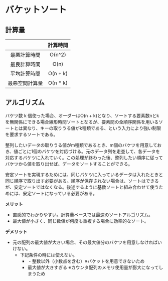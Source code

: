# バケットソート

## 計算量
|  | 計算時間 |
|:---:|:---:|
| 最悪計算時間 | O(n^2) |
| 最良計算時間 | O(n) |
| 平均計算時間 | O(n + k) |
| 最悪空間計算量 | O(n * k) |

## アルゴリズム
バケツ数 k 個使った場合、オーダーはO(n + k)となり、ソートする要素数nとk を無関係にできる場合線形時間ソートとなるが、要素間の全順序関係を用いるソートとは異なり、キーの取りうる値がk種類である、という入力により強い制限を要求するソートである。

整列したいデータの取りうる値がm種類であるとき、m個のバケツを用意しておき、値ごとに1個のバケツを対応づける。元のデータ列を走査して、各データを対応するバケツに入れていく。この処理が終わった後、整列したい順序に従ってバケツから値を取り出せば、データをソートすることができる。

安定ソートを実現するためには、同じバケツに入っているデータは入れたときと同じ順序で取り出す必要がある。順序が保存されない場合は、ソートはできるが、安定ソートではなくなる。後述するように基数ソートと組み合わせて使うためには、安定ソートになっている必要がある。

**メリット**
- 直感的でわかりやすい。計算量ベースでは最速のソートアルゴリズム。
- 最大値が小さく、同じ数値が何度も重複する場合に効率的なソート。

**デメリット**
- 元の配列の最大値が大きい場合、その最大値分のバケツを用意しなければいけない。
  - 下記条件の時には使えない。
    - ・整数以外（小数点を含む）※バケットを用意できないため
    - 最大値が大きすぎる ※カウンタ配列のメモリ使用量が膨大になってしまうため